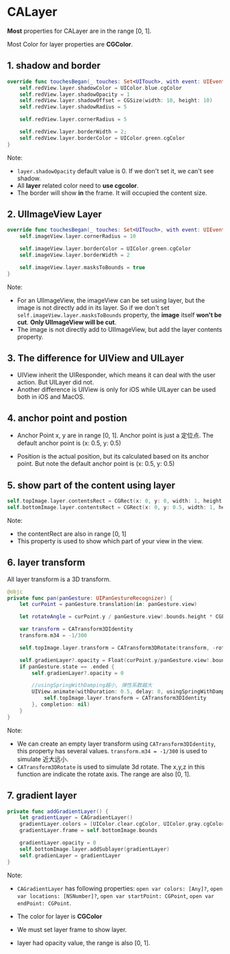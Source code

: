 # CALayer

**Most** properties for CALayer are in the range [0, 1].

Most Color for layer properties are **CGColor**.

## 1. shadow and border

```swift
override func touchesBegan(_ touches: Set<UITouch>, with event: UIEvent?) {
    self.redView.layer.shadowColor = UIColor.blue.cgColor
    self.redView.layer.shadowOpacity = 1
    self.redView.layer.shadowOffset = CGSize(width: 10, height: 10)
    self.redView.layer.shadowRadius = 5

    self.redView.layer.cornerRadius = 5

    self.redView.layer.borderWidth = 2;
    self.redView.layer.borderColor = UIColor.green.cgColor
}
```

Note:

- `layer.shadowOpacity` default value is 0. If we don't set it, we can't see shadow.
- All **layer** related color need to **use cgcolor**.
- The border will show **in** the frame. It will occupied the content size.

## 2. UIImageView Layer

```swift
override func touchesBegan(_ touches: Set<UITouch>, with event: UIEvent?) {
    self.imageView.layer.cornerRadius = 10

    self.imageView.layer.borderColor = UIColor.green.cgColor
    self.imageView.layer.borderWidth = 2

    self.imageView.layer.masksToBounds = true
}
```

Note:

- For an UIImageView, the imageView can be set using layer, but the image is not directly add in its layer. So if we don't set `self.imageView.layer.masksToBounds` property, the **image** itself **won't be cut**. **Only UIImageView will be cut**.
- The image is not directly add to UIImageView, but add the layer contents property.

## 3. The difference for UIView and UILayer

- UIView inherit the UIResponder, which means it can deal with the user action. But UILayer did not.
- Another difference is UIView is only for iOS while UILayer can be used both in iOS and MacOS.

## 4. anchor point and postion

- Anchor Point x, y are in range [0, 1]. Anchor point is just a 定位点. The default anchor point is (x: 0.5, y: 0.5)

- Position is the actual position, but its calculated based on its anchor point. But note the default anchor point is (x: 0.5, y: 0.5)

## 5. show part of the content using layer

```swift
self.topImage.layer.contentsRect = CGRect(x: 0, y: 0, width: 1, height: 0.5)
self.bottomImage.layer.contentsRect = CGRect(x: 0, y: 0.5, width: 1, height: 0.5)
```

Note:

- the contentRect are also in range [0, 1]
- This property is used to show which part of your view in the view.

## 6. layer transform

All layer transform is a 3D transform.

```swift
@objc
private func pan(panGesture: UIPanGestureRecognizer) {
    let curPoint = panGesture.translation(in: panGesture.view)

    let rotateAngle = curPoint.y / panGesture.view!.bounds.height * CGFloat.pi

    var transform = CATransform3DIdentity
    transform.m34 = -1/300

    self.topImage.layer.transform = CATransform3DRotate(transform, -rotateAngle, 1, 0, 0)

    self.gradienLayer?.opacity = Float(curPoint.y/panGesture.view!.bounds.height)
    if panGesture.state == .ended {
        self.gradienLayer?.opacity = 0

        //usingSpringWithDamping越小, 弹性系数越大
        UIView.animate(withDuration: 0.5, delay: 0, usingSpringWithDamping: 0.3, initialSpringVelocity: 0, options: .curveEaseInOut, animations: {
            self.topImage.layer.transform = CATransform3DIdentity
        }, completion: nil)
    }
}
```

Note:

- We can create an empty layer transform using `CATransform3DIdentity`, this property has several values. `transform.m34 = -1/300` is used to simulate 近大远小.
- `CATransform3DRotate` is used to simulate 3d rotate. The x,y,z in this function are indicate the rotate axis. The range are also [0, 1].

## 7. gradient layer

```swift
private func addGradientLayer() {
    let gradientLayer = CAGradientLayer()
    gradientLayer.colors = [UIColor.clear.cgColor, UIColor.gray.cgColor]
    gradientLayer.frame = self.bottomImage.bounds

    gradientLayer.opacity = 0
    self.bottomImage.layer.addSublayer(gradientLayer)
    self.gradienLayer = gradientLayer
}
```

Note:

- `CAGradientLayer` has following properties: `open var colors: [Any]?`, `open var locations: [NSNumber]?`, `open var startPoint: CGPoint`, `open var endPoint: CGPoint`.

- The color for layer is **CGColor**

- We must set layer frame to show layer.

- layer had opacity value, the range is also [0, 1].
